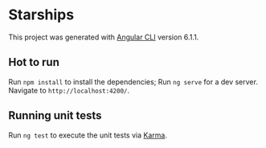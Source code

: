 # Starships

This project was generated with [Angular CLI](https://github.com/angular/angular-cli) version 6.1.1.

## Hot to run

Run `npm install` to install the dependencies;
Run `ng serve` for a dev server. 
Navigate to `http://localhost:4200/`.

## Running unit tests

Run `ng test` to execute the unit tests via [Karma](https://karma-runner.github.io).
